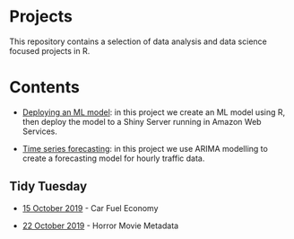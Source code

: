 # Projects

This repository contains a selection of data analysis and data science focused projects in R.

# Contents

* [Deploying an ML model](https://github.com/Jamie3213/shiny-model-deployment): in this project we create an ML model using R, then deploy the model to a Shiny Server running in Amazon Web Services.

* [Time series forecasting](https://github.com/Jamie3213/traffic-time-series): in this project we use ARIMA modelling to create a forecasting model for hourly traffic data.


## Tidy Tuesday

* [15 October 2019](https://github.com/Jamie3213/TidyTuesday2019-10-15) - Car Fuel Economy

* [22 October 2019](https://github.com/Jamie3213/TidyTuesday2019-22-10) - Horror Movie Metadata
